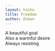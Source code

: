 ```yaml
---
layout: haiku
title: Freedom
author: Osman
---
```


A beautiful goal<br>
Also a warmful desire<br>
Always resisting<br>